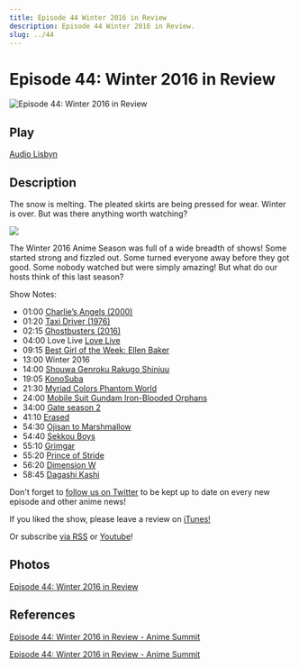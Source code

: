 ```yaml
---
title: Episode 44 Winter 2016 in Review
description: Episode 44 Winter 2016 in Review.
slug: ../44
---
```


# Episode 44: Winter 2016 in Review

![Episode 44: Winter 2016 in Review](https://i.imgur.com/Cs770Qd.png)

## Play

[Audio Lisbyn](http://traffic.libsyn.com/ranime/final_44_mixdown.mp3)

## Description

The snow is melting. The pleated skirts are being pressed for wear. Winter is over. But was there anything worth watching?

[![](https://i.imgur.com/EPnQc1R.png)](http://traffic.libsyn.com/ranime/final_44_mixdown.mp3)

The Winter 2016 Anime Season was full of a wide breadth of shows! Some started strong and fizzled out. Some turned everyone away before they got good. Some nobody watched but were simply amazing! But what do our hosts think of this last season?

Show Notes:

*   01:00 [Charlie’s Angels (2000)](http://www.imdb.com/title/tt0160127/?ref_=nv_sr_1)
*   01:20 [Taxi Driver (1976)](http://www.imdb.com/title/tt0075314/?ref_=nv_sr_1)
*   02:15 [Ghostbusters (2016)](http://www.imdb.com/title/tt1289401/fullcredits?ref_=tt_ov_st_sm)
*   04:00 Love Live [Love Live](http://myanimelist.net/anime/15051/Love_Live_School_Idol_Project)
*   09:15 [Best Girl of the Week: Ellen Baker](http://www.crunchyroll.com/anime-news/2016/04/05/twitter-falls-in-love-with-japanese-text-books-super-kawaii-english-teacher)
*   13:00 Winter 2016
*   14:00 [Shouwa Genroku Rakugo Shinjuu](http://myanimelist.net/anime/28735/Shouwa_Genroku_Rakugo_Shinjuu)
*   19:05 [KonoSuba](http://myanimelist.net/anime/30831/Kono_Subarashii_Sekai_ni_Shukufuku_wo?q=konos)
*   21:30 [Myriad Colors Phantom World](http://myanimelist.net/anime/31442/Musaigen_no_Phantom_World?q=phantom%20world)
*   24:00 [Mobile Suit Gundam Iron-Blooded Orphans](http://myanimelist.net/anime/31251/Mobile_Suit_Gundam__Iron-Blooded_Orphans?q=iron-blooded)
*   34:00 [Gate season 2](http://myanimelist.net/anime/31637/Gate__Jieitai_Kanochi_nite_Kaku_Tatakaeri_2nd_Season)
*   41:10 [Erased](http://myanimelist.net/anime/31043/Boku_dake_ga_Inai_Machi?q=erased)
*   54:30 [Ojisan to Marshmallow](http://myanimelist.net/anime/31848/Ojisan_to_Marshmallow?q=ojisan%20t)
*   54:40 [Sekkou Boys](http://myanimelist.net/anime/31540/Sekkou_Boys?q=sekk)
*   55:10 [Grimgar](http://myanimelist.net/anime/31859/Hai_to_Gensou_no_Grimgar?q=grimgar)
*   55:20 [Prince of Stride](http://myanimelist.net/anime/31559/Prince_of_Stride__Alternative?q=prince%20of%20stride)
*   56:20 [Dimension W](http://myanimelist.net/anime/31163/Dimension_W?q=dimension%20w)
*   58:45 [Dagashi Kashi](http://myanimelist.net/anime/31636/Dagashi_Kashi?q=dagas)

Don't forget to [follow us on Twitter](https://twitter.animesummit.net/) to be kept up to date on every new episode and other anime news!

If you liked the show, please leave a review on [iTunes!](http://itunes.animesummit.net/)

Or subscribe [via RSS](http://ranime.libsyn.com/rss) or [Youtube](http://yt.animesummit.net/)!

## Photos

[Episode 44: Winter 2016 in Review](https://i.imgur.com/Cs770Qd.png)

## References

[Episode 44: Winter 2016 in Review - Anime Summit](https://web.archive.org/web/20160522231003/http://animesummit.net/episode-44)

[Episode 44: Winter 2016 in Review - Anime Summit](http://animesummit.net/episode-44)